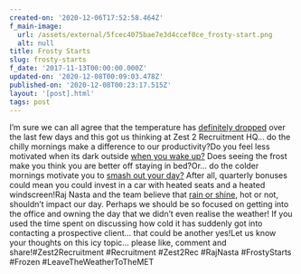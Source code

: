 ```yaml
---
created-on: '2020-12-06T17:52:58.464Z'
f_main-image:
  url: /assets/external/5fcec4075bae7e3d4ccef0ce_frosty-start.png
  alt: null
title: Frosty Starts
slug: frosty-starts
f_date: '2017-11-13T00:00:00.000Z'
updated-on: '2020-12-08T00:09:03.478Z'
published-on: '2020-12-08T00:23:17.515Z'
layout: '[post].html'
tags: post
---
```


I’m sure we can all agree that the temperature has [definitely dropped](#) over the last few days and this got us thinking at Zest 2 Recruitment HQ… do the chilly mornings make a difference to our productivity?Do you feel less motivated when its dark outside [when you wake up?](#) Does seeing the frost make you think you are better off staying in bed?Or… do the colder mornings motivate you to [smash out your day?](#) After all, quarterly bonuses could mean you could invest in a car with heated seats and a heated windscreen!Raj Nasta and the team believe that [rain or shine](#), hot or not, shouldn’t impact our day. Perhaps we should be so focused on getting into the office and owning the day that we didn’t even realise the weather! If you used the time spent on discussing how cold it has suddenly got into contacting a prospective client… that could be another yes!Let us know your thoughts on this icy topic… please like, comment and share!#Zest2Recruitment #Recruitment #Zest2Rec #RajNasta #FrostyStarts #Frozen #LeaveTheWeatherToTheMET
